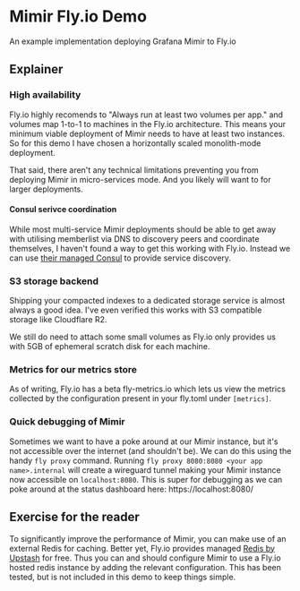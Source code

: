 # Mimir Fly.io Demo

An example implementation deploying Grafana Mimir to Fly.io

## Explainer

### High availability

Fly.io highly recomends to "Always run at least two volumes per app." and
volumes map 1-to-1 to machines in the Fly.io architecture. This means your
minimum viable deployment of Mimir needs to have at least two instances. So for
this demo I have chosen a horizontally scaled monolith-mode deployment.

That said, there aren't any technical limitations preventing you from deploying
Mimir in micro-services mode. And you likely will want to for larger
deployments.

#### Consul serivce coordination

While most multi-service Mimir deployments should be able to get away with
utilising memberlist via DNS to discovery peers and coordinate themselves, I
haven't found a way to get this working with Fly.io. Instead we can use
[their managed Consul](https://fly.io/docs/flyctl/consul/) to provide service
discovery.

### S3 storage backend

Shipping your compacted indexes to a dedicated storage service is almost always
a good idea. I've even verified this works with S3 compatible storage like
Cloudflare R2.

We still do need to attach some small volumes as Fly.io only provides us with
5GB of ephemeral scratch disk for each machine.

### Metrics for our metrics store

As of writing, Fly.io has a beta fly-metrics.io which lets us view the metrics
collected by the configuration present in your fly.toml under `[metrics]`.

### Quick debugging of Mimir

Sometimes we want to have a poke around at our Mimir instance, but it's not
accessible over the internet (and shouldn't be). We can do this using the handy
`fly proxy` command. Running `fly proxy 8080:8080 <your app name>.internal` will
create a wireguard tunnel making your Mimir instance now accessible on
`localhost:8080`. This is super for debugging as we can poke around at the
status dashboard here: https://localhost:8080/

## Exercise for the reader

To significantly improve the performance of Mimir, you can make use of an
external Redis for caching. Better yet, Fly.io provides managed
[Redis by Upstash](https://fly.io/docs/reference/redis/) for free. Thus you can
and should configure Mimir to use a Fly.io hosted redis instance by adding the
relevant configuration. This has been tested, but is not included in this demo
to keep things simple.
